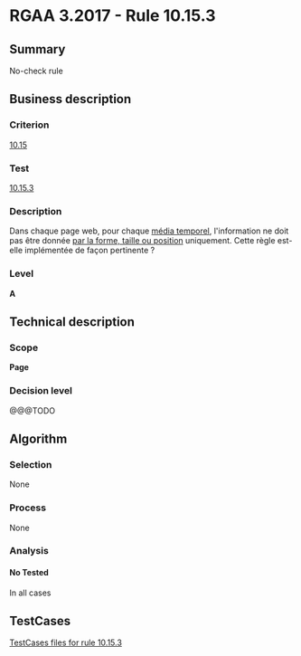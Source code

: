 # RGAA 3.2017 - Rule 10.15.3

## Summary
No-check rule


## Business description

### Criterion
[10.15](http://references.modernisation.gouv.fr/rgaa-accessibilite/criteres.html#crit-10-15)

### Test
[10.15.3](http://references.modernisation.gouv.fr/rgaa-accessibilite/criteres.html#test-10-15-3)

### Description
<div lang="fr">Dans chaque page web, pour chaque <a href="http://references.modernisation.gouv.fr/rgaa-accessibilite/glossaire.html#mdia-temporel-type-son-vido-et-synchronis">m&#xE9;dia temporel</a>, l'information ne doit pas &#xEA;tre donn&#xE9;e <a href="http://references.modernisation.gouv.fr/rgaa-accessibilite/glossaire.html#indication-forme-taille-position">par la forme, taille ou position</a> uniquement. Cette r&#xE8;gle est-elle impl&#xE9;ment&#xE9;e de fa&#xE7;on pertinente&nbsp;?</div>

### Level
**A**


## Technical description

### Scope
**Page**

### Decision level
@@@TODO


## Algorithm

### Selection
None

### Process
None

### Analysis

#### No Tested
In all cases


##  TestCases

[TestCases files for rule 10.15.3](https://github.com/Asqatasun/Asqatasun/tree/develop/rules/rules-rgaa3.2017/src/test/resources/testcases/rgaa32017/Rgaa32017Rule101503/)



